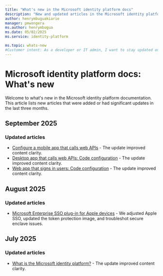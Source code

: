 ```yaml
---
title: "What's new in the Microsoft identity platform docs"
description: "New and updated articles in the Microsoft identity platform documentation."
author: henrymbuguakiarie
manager: pmwongera
ms.author: henrymbugua
ms.date: 05/02/2025
ms.service: identity-platform

ms.topic: whats-new
#Customer intent: As a developer or IT admin, I want to stay updated on the latest changes and additions to the Microsoft identity platform documentation, so that I can ensure that my applications and systems are using the most current and relevant information.
---
```


# Microsoft identity platform docs: What's new

Welcome to what's new in the Microsoft identity platform documentation. This article lists new articles that were added or had significant updates in the last three months.

## September 2025

### Updated articles

- [Configure a mobile app that calls web APIs](scenario-mobile-app-configuration.md) - The update improved content clarity.
- [Desktop app that calls web APIs: Code configuration](scenario-desktop-app-configuration.md) - The update improved content clarity.
- [Web app that signs in users: Code configuration](scenario-web-app-sign-user-app-configuration.md) - The update improved content clarity.

## August 2025

### Updated articles

- [Microsoft Enterprise SSO plug-in for Apple devices](apple-sso-plugin.md) - We adjusted Apple SSO, updated the token protection image, and troubleshot secure enclave issues.

## July 2025

### Updated articles

- [What is the Microsoft identity platform?](v2-overview.md) - The update improved content clarity.


